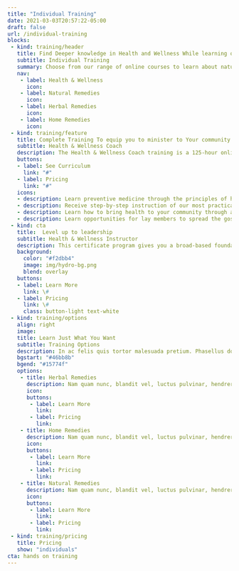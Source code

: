 ```yaml
---
title: "Individual Training"
date: 2021-03-03T20:57:22-05:00
draft: false
url: /individual-training
blocks:
 - kind: training/header
   title: Find Deeper knowledge in Health and Wellness While learning online
   subtitle: Individual Training
   summary: Choose from our range of online courses to learn about natural remedies, a healthy lifestyle, beating back disease, and community health education all with personalized guidance.
   nav: 
    - label: Health & Wellness
      icon: 
    - label: Natural Remedies
      icon: 
    - label: Herbal Remedies
      icon: 
    - label: Home Remedies
      icon: 
 - kind: training/feature
   title: Complete Training To equip you to minister to Your community 
   subtitle: Health & Wellness Coach 
   description: The Health & Wellness Coach training is a 125-hour online certification course designed to train lay members with the knowledge and practical experience necessary in order to minister to the needs of communities and individuals physically, mentally and spiritually.
   buttons:
   - label: See Curriculum
     link: "#"
   - label: Pricing
     link: "#"
   icons: 
   - description: Learn preventive medicine through the principles of health and natural healing 
   - description: Receive step-by-step instruction of our most practical classes in hydrotherapy, massage and vegetarian cooking
   - description: Learn how to bring health to your community through a variety of outreach methods
   - description: Learn opportunities for lay members to spread the gospel through various types of health ministries
 - kind: cta
   title:  Level up to leadership 
   subtitle: Health & Wellness Instructor 
   description: This certificate program gives you a broad-based foundational knowledge of practical herbal applications for both personal and family purposes.
   background:
     color: "#f2dbb4"
     image: img/hydro-bg.png
     blend: overlay
   buttons:
   - label: Learn More
     link: \#
   - label: Pricing
     link: \#
     class: button-light text-white
 - kind: training/options
   align: right
   image: 
   title: Learn Just What You Want
   subtitle: Training Options
   description: In ac felis quis tortor malesuada pretium. Phasellus dolor. In turpis. Pellentesque et malesuada fames ac turpis egestas. 
   bgstart: "#46bb8b"
   bgend: "#15774f"
   options: 
    - title: Herbal Remedies
      description: Nam quam nunc, blandit vel, luctus pulvinar, hendrerit id, lorem. Maecenas ullamcorper, dui et placerat feugiat, eros pede varius nisi, nunc et lorem.
      icon: 
      buttons:
       - label: Learn More
         link:  
       - label: Pricing
         link:  
    - title: Home Remedies 
      description: Nam quam nunc, blandit vel, luctus pulvinar, hendrerit id, lorem. Maecenas ullamcorper, dui et placerat feugiat, eros pede varius nisi, nunc et lorem.
      icon: 
      buttons:
       - label: Learn More
         link:  
       - label: Pricing
         link:  
    - title: Natural Remedies
      description: Nam quam nunc, blandit vel, luctus pulvinar, hendrerit id, lorem. Maecenas pede varius nisi, nunc et lorem.
      icon: 
      buttons:
       - label: Learn More
         link:  
       - label: Pricing
         link:  
 - kind: training/pricing
   title: Pricing
   show: "individuals"
cta: hands on training
---
```

